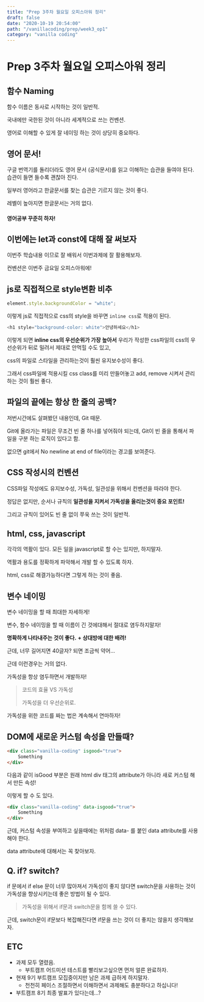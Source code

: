 ```yaml
---
title: "Prep 3주차 월요일 오피스아워 정리"
draft: false
date: "2020-10-19 20:54:00"
path: "/vanillacoding/prep/week3_op1"
category: "vanilla coding"
---
```


# Prep 3주차 월요일 오피스아워 정리

## 함수 Naming

함수 이름은 동사로 시작하는 것이 일반적.

국내에만 국한된 것이 아니라 세계적으로 쓰는 컨벤션.

영어로 이해할 수 있게 잘 네이밍 하는 것이 상당히 중요하다.



## 영어 문서!

구글 번역기를 돌리더라도 영어 문서 (공식문서)를 읽고 이해하는 습관을 들여야 된다.
습관이 들면 들수록 괜찮아 진다.

일부러 영어라고 한글문서를 찾는 습관은 기르지 않는 것이 좋다.

레벨이 높아지면 한글문서는 거의 없다.

#### 영어공부 꾸준히 하자!



## 이번에는 let과 const에 대해 잘 써보자

이번주 학습내용 이므로 잘 배워서 이번과제에 잘 활용해보자.

컨벤션은 이번주 금요일 오피스아워에!



## js로 직접적으로 style변환 비추

```js
element.style.backgroundColor = "white";
```

이렇게 js로 직접적으로 css의 style을 바꾸면 `inline css`로 적용이 된다.

```js
<h1 style="background-color: white">안녕하세요</h1>
```

이렇게 되면 **inline css의 우선순위가 가장 높아서** 우리가 작성한 css파일의 css의 우선순위가 뒤로 밀려서 제대로 안먹힐 수도 있고,

css의 파일로 스타일을 관리하는것이 훨씬 유지보수성이 좋다.

그래서 css파일에 적용시킬 css class를 미리 만들어놓고 add, remove 시켜서 관리하는 것이 훨씬 좋다.



## 파일의 끝에는 항상 한 줄의 공백?

저번시간에도 살펴봤던 내용인데,
Git 때문.

Git에 올라가는 파일은 무조건  빈 줄 하나를 넣어줘야 되는데,
Git이 빈 줄을 통해서 파일을 구분 하는 로직이 있다고 함.

없으면 git에서 No newline at end of file이라는 경고를 보여준다.



## CSS 작성시의 컨벤션

CSS파일 작성에도 유지보수성, 가독성, 일관성을 위해서 컨벤션을 따라야 한다.

정답은 없지만, 순서나 규칙의 **일관성을 지켜서 가독성을 올리는것이 중요 포인트!**

그리고 규칙이 있어도 빈 줄 없이 쭈욱 쓰는 것이 일반적.



## html, css, javascript

각각의 역활이 있다.
모든 일을 javascript로 할 수는 있지만, 하지말자.

역활과 용도를 정확하게 파악해서 개발 할 수 있도록 하자.

html, css로 해결가능하다면 그렇게 하는 것이 좋음.



## 변수 네이밍

변수 네이밍을 할 때 최대한 자세하게!

변수, 함수 네이밍을 할 때 이름이 긴 것에대해서 절대로 염두하지말자!

**명확하게 나타내주는 것이 좋다.**
**+ 상대방에 대한 배려!**

근데, 너무 길어지면 40글자? 되면 조금씩 약어...

근데 이런경우는 거의 없다. 

가독성을 항상 염두하면서 개발하자!

> 코드의 효율 VS 가독성 
>
> 가독성을 더 우선순위로.

가독성을 위한 코드를 짜는 법은 계속해서 연마하자!


## DOM에 새로운 커스텀 속성을 만들때?

```html
<div class="vanilla-coding" isgood="true">
    Something
</div>
```

다음과 같이 isGood 부분은 원래 html div 태그의 attribute가 아니라 새로 커스텀 해서 만든 속성!

이렇게 할 수 도 있다.

```html
<div class="vanilla-coding" data-isgood="true">
    Something
</div>
```

근데, 커스텀 속성을 부여하고 싶을때에는 위처럼 data- 를 붙인 data attribute를 사용해야 한다.

data attribute에 대해서는 꼭 찾아보자.



## Q. if? switch?

if 문에서 if else 문이 너무 많아져서 가독성이 좋지 않다면 switch문을 사용하는 것이 가독성을 향상시키는데 좋은 방법이 될 수 있다.

> 가독성을 위해서 if문과 switch문을 함께 쓸 수 있다.

근데, switch문이 if문보다 복잡해진다면 if문을 쓰는 것이 더 좋지는 않을지 생각해보자.



## ETC

- 과제 모두 열렸음.
  - 부트캠프 어드미션 테스트를 빨리보고싶으면 먼저 얼른 완료하자.
- 현재 9기 부트캠프 모집중이지만 남은 과제 급하게 하지말자. 
  - 천천히 페이스 조절하면서 이해하면서 과제해도 충분하다고 하십니다!
- 부트캠프 8기 최종 발표가 있다는데...?